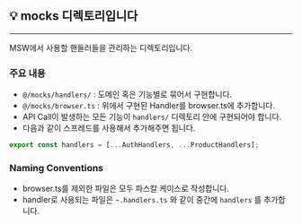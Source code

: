## 💡 mocks 디렉토리입니다

---

MSW에서 사용할 핸들러들을 관리하는 디렉토리입니다.

### 주요 내용

- `@/mocks/handlers/` : 도메인 혹은 기능별로 묶어서 구현합니다.
- `@/mocks/browser.ts` : 위에서 구현된 Handler를 browser.ts에 추가합니다.
- API Call이 발생하는 모든 기능이 `handlers/` 디렉토리 안에 구현되어야 합니다.
- 다음과 같이 스프레드를 사용해서 추가해주면 됩니다.

```ts
export const handlers = [...AuthHandlers, ...ProductHandlers];
```

### Naming Conventions

- browser.ts를 제외한 파일은 모두 파스칼 케이스로 작성합니다.
- handler로 사용되는 파일은 `~.handlers.ts` 와 같이 중간에 `handlers` 를 추가합니다.
